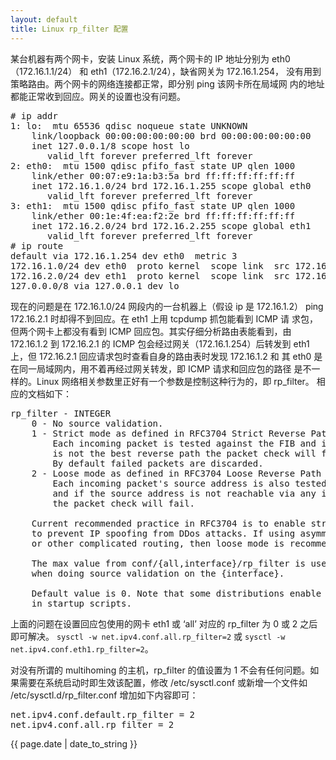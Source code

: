 ```yaml
---
layout: default
title: Linux rp_filter 配置
---
```


某台机器有两个网卡，安装 Linux 系统，两个网卡的 IP 地址分别为
eth0（172.16.1.1/24） 和 eth1（172.16.2.1/24），缺省网关为 172.16.1.254，
没有用到策略路由。两个网卡的网络连接都正常，即分别 ping 该网卡所在局域网
内的地址都能正常收到回应。网关的设置也没有问题。

<pre>
# ip addr
1: lo: <LOOPBACK,UP,LOWER_UP> mtu 65536 qdisc noqueue state UNKNOWN
    link/loopback 00:00:00:00:00:00 brd 00:00:00:00:00:00
    inet 127.0.0.1/8 scope host lo
       valid_lft forever preferred_lft forever
2: eth0: <BROADCAST,MULTICAST,UP,LOWER_UP> mtu 1500 qdisc pfifo_fast state UP qlen 1000
    link/ether 00:07:e9:1a:b3:5a brd ff:ff:ff:ff:ff:ff
    inet 172.16.1.0/24 brd 172.16.1.255 scope global eth0
       valid_lft forever preferred_lft forever
3: eth1: <BROADCAST,MULTICAST,UP,LOWER_UP> mtu 1500 qdisc pfifo_fast state UP qlen 1000
    link/ether 00:1e:4f:ea:f2:2e brd ff:ff:ff:ff:ff:ff
    inet 172.16.2.0/24 brd 172.16.2.255 scope global eth1
       valid_lft forever preferred_lft forever
# ip route
default via 172.16.1.254 dev eth0  metric 3
172.16.1.0/24 dev eth0  proto kernel  scope link  src 172.16.1.1
172.16.2.0/24 dev eth1  proto kernel  scope link  src 172.16.2.1
127.0.0.0/8 via 127.0.0.1 dev lo
</pre>

现在的问题是在 172.16.1.0/24 网段内的一台机器上（假设 ip 是 172.16.1.2）
ping 172.16.2.1 时却得不到回应。在 eth1 上用 tcpdump 抓包能看到 ICMP 请
求包，但两个网卡上都没有看到 ICMP 回应包。其实仔细分析路由表能看到，由
172.16.1.2 到 172.16.2.1 的 ICMP 包会经过网关（172.16.1.254）后转发到
eth1 上，但 172.16.2.1 回应请求包时查看自身的路由表时发现 172.16.1.2 和
其 eth0 是在同一局域网内，用不着再经过网关转发，即 ICMP 请求和回应包的路径
是不一样的。Linux 网络相关参数里正好有一个参数是控制这种行为的，即 rp_filter。
相应的文档如下：

<pre>
rp_filter - INTEGER
    0 - No source validation.
    1 - Strict mode as defined in RFC3704 Strict Reverse Path
        Each incoming packet is tested against the FIB and if the interface
        is not the best reverse path the packet check will fail.
        By default failed packets are discarded.
    2 - Loose mode as defined in RFC3704 Loose Reverse Path
        Each incoming packet's source address is also tested against the FIB
        and if the source address is not reachable via any interface
        the packet check will fail.

    Current recommended practice in RFC3704 is to enable strict mode
    to prevent IP spoofing from DDos attacks. If using asymmetric routing
    or other complicated routing, then loose mode is recommended.

    The max value from conf/{all,interface}/rp_filter is used
    when doing source validation on the {interface}.

    Default value is 0. Note that some distributions enable it
    in startup scripts.
</pre>

上面的问题在设置回应包使用的网卡 eth1 或 ‘all’ 对应的
rp_filter 为 0 或 2 之后即可解决。
`sysctl -w net.ipv4.conf.all.rp_filter=2` 或
`sysctl -w net.ipv4.conf.eth1.rp_filter=2`。

对没有所谓的 multihoming 的主机，rp_filter 的值设置为 1 不会有任何问题。如
果需要在系统启动时即生效该配置，修改 /etc/sysctl.conf 或新增一个文件如
/etc/sysctl.d/rp_filter.conf 增加如下内容即可：

<pre>
net.ipv4.conf.default.rp_filter = 2
net.ipv4.conf.all.rp_filter = 2
</pre>

{{ page.date | date_to_string }}
